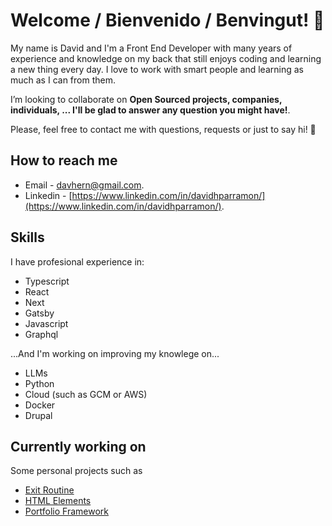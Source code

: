 # Welcome / Bienvenido / Benvingut! 👋

My name is David and I'm a Front End Developer with many years of experience and knowledge on my back that still enjoys coding and learning a new thing every day. I love to work with smart people and learning as much as I can from them. 

I’m looking to collaborate on **Open Sourced projects, companies, individuals, ... I'll be glad to answer any question you might have!**.

Please, feel free to contact me with questions, requests or just to say hi! 👋
  
## How to reach me
  - Email - [davhern@gmail.com](mailto:davhern@gmail.com).
  - Linkedin - [https://www.linkedin.com/in/davidhparramon/](https://www.linkedin.com/in/davidhparramon/).
    
## Skills
I have profesional experience in:
  - Typescript
  - React
  - Next
  - Gatsby
  - Javascript
  - Graphql
  
...And I'm working on improving my knowlege on...
  - LLMs
  - Python
  - Cloud (such as GCM or AWS)
  - Docker
  - Drupal

## Currently working on
Some personal projects such as
  - [Exit Routine](https://github.com/dhpar/exitroutine)
  - [HTML Elements](https://github.com/dhpar/HTML-Elements)
  - [Portfolio Framework](https://github.com/dhpar/portfolioFramework)

<!--
**dhpar/dhpar** is a ✨ _special_ ✨ repository because its `README.md` (this file) appears on your GitHub profile.

Here are some ideas to get you started:

- 🔭 I’m currently working on ...
- 🌱 I’m currently learning ...
- 👯 I’m looking to collaborate on ...
- 🤔 I’m looking for help with ...
- 💬 Ask me about ...
- 📫 How to reach me: ...
- 😄 Pronouns: ...
- ⚡ Fun fact: ...
-->
